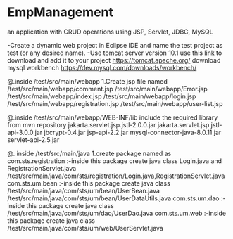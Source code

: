 # EmpManagement
 an application with CRUD operations using JSP, Servlet, JDBC, MySQL

 -Create a dynamic web project in Eclipse IDE and name the test project as test (or any desired name).
 -Use tomcat server version 10.1 use this link to download and add it to your project https://tomcat.apache.org/
 download mysql workbench  https://dev.mysql.com/downloads/workbench/
 
@.inside /test/src/main/webapp
1.Create jsp file named
/test/src/main/webapp/comment.jsp
/test/src/main/webapp/Error.jsp
/test/src/main/webapp/index.jsp
/test/src/main/webapp/login.jsp
/test/src/main/webapp/registration.jsp
/test/src/main/webapp/user-list.jsp

@.inside /test/src/main/webapp/WEB-INF/lib
include the required library from mvn repository
jakarta.servlet.jsp.jstl-2.0.0.jar
jakarta.servlet.jsp.jstl-api-3.0.0.jar
jbcrypt-0.4.jar
jsp-api-2.2.jar
mysql-connector-java-8.0.11.jar
servlet-api-2.5.jar
 
@. inside /test/src/main/java 
1.create package named as 
com.sts.registration :-inside this package create java class Login.java and RegistrationServlet.java  /test/src/main/java/com/sts/registration/Login.java,RegistrationServlet.java 
com.sts.um.bean   :-inside this package create java class     /test/src/main/java/com/sts/um/bean/UserBean.java  /test/src/main/java/com/sts/um/bean/UserDataUtils.java
com.sts.um.dao    :-inside this package create java class     /test/src/main/java/com/sts/um/dao/UserDao.java
com.sts.um.web    :-inside this package create java class     /test/src/main/java/com/sts/um/web/UserServlet.java
